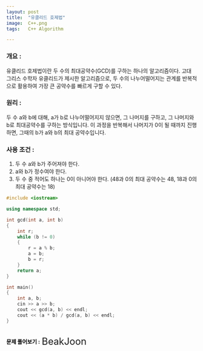 ```yaml
---
layout: post
title:  "유클리드 호제법"
image:  C++.png
tags:   C++ Algorithm

---
```

### 개요 :
유클리드 호제법이란 두 수의 최대공약수(GCD)를 구하는 하나의 알고리즘이다.
고대 그리스 수학자 유클리드가 제시한 알고리즘으로, 두 수의 나누어떨어지는 관계를 반복적으로 활용하여 가장 큰 공약수를 빠르게 구할 수 있다.
### 원리 :
두 수 a와 b에 대해, a가 b로 나누어떨어지지 않으면, 그 나머지를 구하고, 그 나머지와 b로 최대공약수를 구하는 방식입니다. 이 과정을 반복해서 나머지가 0이 될 때까지 진행하면, 그때의 b가 a와 b의 최대 공약수입니다.
### 사용 조건 :
1. 두 수 a와 b가 주어져야 한다.
2. a와 b가 정수여야 한다.
3. 두 수 중 적어도 하나는 0이 아니어야 한다. (48과 0의 최대 공약수는 48, 18과 0의 최대 공약수는 18)


```cpp
#include <iostream>

using namespace std;

int gcd(int a, int b)
{
	int r;
	while (b != 0)
	{
		r = a % b;
		a = b;
		b = r;
	}
	return a;
}

int main()
{
	int a, b;
	cin >> a >> b;
	cout << gcd(a, b) << endl;
	cout << (a * b) / gcd(a, b) << endl;
}
```


<br>
<div style="display: inline-flex; align-items: center; justify-content: center;">
  <a style="text-decoration: none; color: black; font-weight: bold;">
    문제 풀어보기 :
  </a>
  <a href="https://www.acmicpc.net/problem/2609" target="_blank" style="display: inline-block; margin-left: 5px; text-decoration: none; font-size: 25px;">
    BeakJoon
  </a>
</div>
